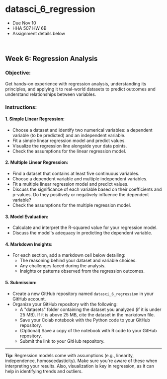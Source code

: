 # datasci_6_regression
* Due Nov 10
* HHA 507 HW 6B
* Assignment details below

<br>

## **Week 6: Regression Analysis**

### **Objective**: 
Get hands-on experience with regression analysis, understanding its principles, and applying it to real-world datasets to predict outcomes and understand relationships between variables.

### **Instructions**:

#### **1. Simple Linear Regression:**
- Choose a dataset and identify two numerical variables: a dependent variable (to be predicted) and an independent variable.
- Fit a simple linear regression model and predict values.
- Visualize the regression line alongside your data points.
- Check the assumptions for the linear regression model.

#### **2. Multiple Linear Regression:**
- Find a dataset that contains at least five continuous variables.
- Choose a dependent variable and multiple independent variables.
- Fit a multiple linear regression model and predict values.
- Discuss the significance of each variable based on their coefficients and p-values. Do they positively or negatively influence the dependent variable?
- Check the assumptions for the multiple regression model.

#### **3. Model Evaluation:**
- Calculate and interpret the R-squared value for your regression model. 
- Discuss the model's adequacy in predicting the dependent variable.

#### **4. Markdown Insights:**
- For each section, add a markdown cell below detailing:
  - The reasoning behind your dataset and variable choices.
  - Any challenges faced during the analysis.
  - Insights or patterns observed from the regression outcomes.

#### **5. Submission**:
- Create a new GitHub repository named `datasci_6_regression` in your GitHub account.
- Organize your GitHub repository with the following:
  - A "datasets" folder containing the dataset you analyzed (if it is under 25 MB). If it is above 25 MB, cite the dataset in the markdown file.
  - Save your Colab notebook with the Python code to your GitHub repository.
  - (Optional) Save a copy of the notebook with R code to your GitHub repository.
  - Submit the link to your GitHub repository.

---

**Tip**: Regression models come with assumptions (e.g., linearity, independence, homoscedasticity). Make sure you're aware of these when interpreting your results. Also, visualization is key in regression, as it can help in identifying trends and outliers.
